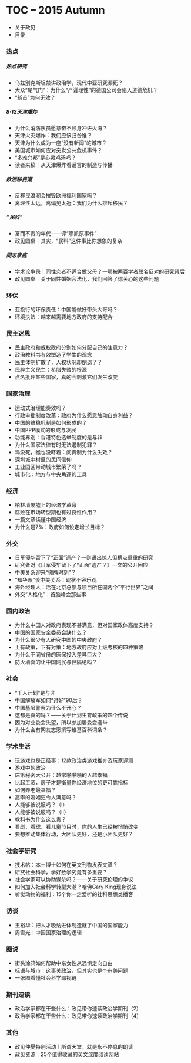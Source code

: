 # TOC – 2015 Autumn

- 关于政见
- 目录

### 热点

##### 热点研究
- 乌兹别克斯坦禁讲政治学，现代中亚研究濒死？
- 大众“尾气门”：为什么“严谨理性”的德国公司会陷入道德危机？
- “斩首”为何无效？

##### 8·12天津爆炸
- 为什么消防队员愿意奋不顾身冲进火海？
- 天津火灾爆炸：我们应该归咎谁？
- 天津为什么成为一座“没有新闻”的城市？
- 美国城市如何应对突发公共危机事件？
- “多难兴邦”是心灵鸡汤吗？
- 读者来稿｜从天津爆炸看谣言的制造与传播

##### 欧洲移民潮
- 反移民浪潮会摧毁欧洲福利国家吗？
- 离理性太远，离偏见太近：我们为什么排斥移民？

##### “民科”
- 富而不贵的年代——评“廖凯原事件”
- 政见圆桌｜其实，“民科”这件事比你想象的复杂

##### 同志家庭
- 学术论争录｜同性恋者不适合做父母？一项被两百学者联名反对的研究背后
- 政见圆桌｜关于同性婚姻合法化，我们回答了你关心的这些问题

### 环保
- 亚投行的环保责任：中国能做好带头大哥吗？
- 环境执法：越来越需要地方政府的支持配合

### 民主迷思
- 民主政府和威权政府分别如何分配自己的注意力？
- 政治教科书有效塑造了学生的观念
- 民主体制扩散了，人权状况却倒退了？
- 民粹主义民主：希腊失败的根源
- 点名批评某些国家，真的会刺激它们发生改变

### 国家治理
- 运动式治理能奏效吗？
- 行政审批制度改革：政府为什么愿意触动自身利益？
- 中国的维稳机制是如何形成的？
- 中国PPP模式的形成与发展
- 功能界别：香港特色选举制度的是与非
- 为什么国家法律有时无法遏制犯罪？
- 鸡没死，猴也没吓着：问责制为什么失效？
- 深圳城中村里的民间信仰
- 工业园区带动城市繁荣了吗？
- 城市化：地方与中央角逐的工具

### 经济
- 柏林墙废墟上的经济学革命
- 腐败在市场转型期也有过良性作用？
- 一篇文章读懂中国经济
- 为什么是7%：政府如何设定增长目标？

### 外交
- 日军侵华留下了“正面”遗产？一则语出惊人但槽点重重的研究
- 研究者对《日军侵华留下了“正面”遗产？》一文的公开回应
- 中美关系迎来“摊牌时刻”？
- “知华派”谈中美关系：现状不容乐观
- 海外经理人：活在北京总部与项目所在国两个“平行世界”之间
- 外交“人格化”：首脑峰会那些事

### 国内政治
- 为什么中国人对政府表现不甚满意，但对国家政体高度支持？
- 中国的国家安全委员会缺什么？
- 为什么很少有人研究中国的中央政府？
- 上有政策，下有对策：地方政府应对上级考核的四种策略
- 为什么不同省份的医保投入差异巨大？
- 防火墙真的让中国网民与世隔绝吗？

### 社会
- “千人计划”是与非
- 中国解放军如何“讨好”90后？
- 中国基层警察为什么不开心？
- 这都是真的吗？——关于计划生育政策的四个传说
- 因为对业委会失望，所以参加居委会选举
- 为什么会有网友志愿撰写维基百科词条？

### 学术生活
- 玩游戏也是正经事：12款政治类游戏推介及玩家评测	
- 游戏中的政治
- 床笫秘密大公开：越常啪啪啪的人越幸福
- 比起工资，房子才是衡量你经济地位的更可靠指标	
- 如何养老最幸福？
- 高攀的婚姻更令人满意吗？
- 人能够被说服吗？（I）
- 人能够被说服吗？（II）
- 教科书为什么这么贵？
- 看剧、看球、看儿童节目时，你的人生已经被悄悄改变
- 要想推动集体行动，大团队更好，还是小团队更好？

### 社会学研究
- 技术帖：本土博士如何在英文刊物发表文章？
- 研究社会科学，学好数学究竟有多重要？
- 社会学家可以协助谋杀吗？——关于研究伦理的争议
- 如何加入社会科学转型大潮？哈佛Gary King现身说法	
- 听觉动物的福利：15个你一定爱听的社科思想类播客

### 访谈
- 王裕华：把人才吸纳进体制造就了中国的国家能力
- 周雪光：中国国家治理的逻辑

### 图说
- 街头涂鸦如何帮助中东女性从恐惧走向自由
- 标语与城市：这事关政治，但其实也是个审美问题
- 一张图看懂社会科学鄙视链

### 期刊速读
- 政治学家都在干些什么：政见带你速读政治学期刊（2）
- 政治学家都在干些什么：政见带你速读政治学期刊（4）

### 其他
- 政见仲夏特别活动｜所谓天堂，就是永不停息的朗读
- 政见资源｜25个值得收藏的英文深度阅读网站
